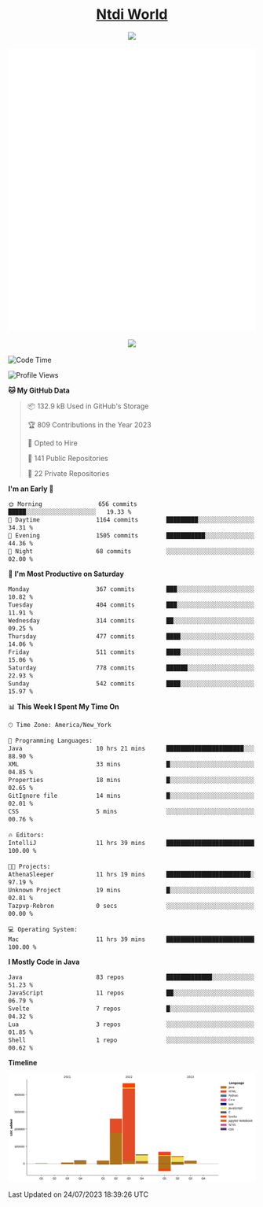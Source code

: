 <h1 align="center"><a href="https://www.ntdi.world">Ntdi World</a></h1>
<p align="center">
  <a href="https://github.com/n-tdi"><img src="https://readme-typing-svg.herokuapp.com?lines=FullStack+Developer;Web+Developer;Open-Source+Enthusiast;Java+Developer;Spigot-API%20Developer;&center=true&width=500&height=50"></a>
</p>

<div align="center">
  <img src="/github-metrics.svg"></img>
  
  <img src="https://komarev.com/ghpvc/?username=n-tdi&color=green"></img>
</div>

<!-- May use later.. idk -->
<!-- <a href="http://www.github.com/n-tdi"><img src="https://github-readme-stats.vercel.app/api?username=n-tdi&show_icons=true&hide=&count_private=true&title_color=0891b2&text_color=ffffff&icon_color=0891b2&bg_color=1c1917&hide_border=true&show_icons=true" alt="n-tdi's GitHub stats" /></a> -->

<!--START_SECTION:waka-->
![Code Time](http://img.shields.io/badge/Code%20Time-281%20hrs%2014%20mins-blue)

![Profile Views](http://img.shields.io/badge/Profile%20Views-2-blue)

**🐱 My GitHub Data** 

> 📦 132.9 kB Used in GitHub's Storage 
 > 
> 🏆 809 Contributions in the Year 2023
 > 
> 💼 Opted to Hire
 > 
> 📜 141 Public Repositories 
 > 
> 🔑 22 Private Repositories 
 > 
**I'm an Early 🐤** 

```text
🌞 Morning                656 commits         █████░░░░░░░░░░░░░░░░░░░░   19.33 % 
🌆 Daytime                1164 commits        █████████░░░░░░░░░░░░░░░░   34.31 % 
🌃 Evening                1505 commits        ███████████░░░░░░░░░░░░░░   44.36 % 
🌙 Night                  68 commits          ░░░░░░░░░░░░░░░░░░░░░░░░░   02.00 % 
```
📅 **I'm Most Productive on Saturday** 

```text
Monday                   367 commits         ███░░░░░░░░░░░░░░░░░░░░░░   10.82 % 
Tuesday                  404 commits         ███░░░░░░░░░░░░░░░░░░░░░░   11.91 % 
Wednesday                314 commits         ██░░░░░░░░░░░░░░░░░░░░░░░   09.25 % 
Thursday                 477 commits         ████░░░░░░░░░░░░░░░░░░░░░   14.06 % 
Friday                   511 commits         ████░░░░░░░░░░░░░░░░░░░░░   15.06 % 
Saturday                 778 commits         ██████░░░░░░░░░░░░░░░░░░░   22.93 % 
Sunday                   542 commits         ████░░░░░░░░░░░░░░░░░░░░░   15.97 % 
```


📊 **This Week I Spent My Time On** 

```text
🕑︎ Time Zone: America/New_York

💬 Programming Languages: 
Java                     10 hrs 21 mins      ██████████████████████░░░   88.90 % 
XML                      33 mins             █░░░░░░░░░░░░░░░░░░░░░░░░   04.85 % 
Properties               18 mins             █░░░░░░░░░░░░░░░░░░░░░░░░   02.65 % 
GitIgnore file           14 mins             █░░░░░░░░░░░░░░░░░░░░░░░░   02.01 % 
CSS                      5 mins              ░░░░░░░░░░░░░░░░░░░░░░░░░   00.76 % 

🔥 Editors: 
IntelliJ                 11 hrs 39 mins      █████████████████████████   100.00 % 

🐱‍💻 Projects: 
AthenaSleeper            11 hrs 19 mins      ████████████████████████░   97.19 % 
Unknown Project          19 mins             █░░░░░░░░░░░░░░░░░░░░░░░░   02.81 % 
Tazpvp-Rebron            0 secs              ░░░░░░░░░░░░░░░░░░░░░░░░░   00.00 % 

💻 Operating System: 
Mac                      11 hrs 39 mins      █████████████████████████   100.00 % 
```

**I Mostly Code in Java** 

```text
Java                     83 repos            █████████████░░░░░░░░░░░░   51.23 % 
JavaScript               11 repos            ██░░░░░░░░░░░░░░░░░░░░░░░   06.79 % 
Svelte                   7 repos             █░░░░░░░░░░░░░░░░░░░░░░░░   04.32 % 
Lua                      3 repos             ░░░░░░░░░░░░░░░░░░░░░░░░░   01.85 % 
Shell                    1 repo              ░░░░░░░░░░░░░░░░░░░░░░░░░   00.62 % 
```



**Timeline**

![Lines of Code chart](https://raw.githubusercontent.com/n-tdi/n-tdi/main/assets/bar_graph.png)


 Last Updated on 24/07/2023 18:39:26 UTC
<!--END_SECTION:waka-->
